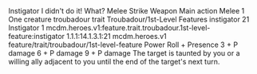 <ability>
  <name>Instigator</name>
  <flavor>I didn&apos;t do it! What?</flavor>
  <keywords>
    <keyword>Melee</keyword>
    <keyword>Strike</keyword>
    <keyword>Weapon</keyword>
  </keywords>
  <type>Main action</type>
  <distance>Melee 1</distance>
  <target>One creature</target>
  <metadata>
    <class>troubadour</class>
    <feature_type>trait</feature_type>
    <file_dpath>Troubadour/1st-Level Features</file_dpath>
    <item_id>instigator</item_id>
    <item_index>21</item_index>
    <item_name>Instigator</item_name>
    <level>1</level>
    <scc>mcdm.heroes.v1:feature.trait.troubadour.1st-level-feature:instigator</scc>
    <scdc>1.1.1:14.1.3.1:21</scdc>
    <source>mcdm.heroes.v1</source>
    <type>feature/trait/troubadour/1st-level-feature</type>
  </metadata>
  <effects>
    <effect type="roll">
      <roll>Power Roll + Presence</roll>
      <t1>3 + P damage</t1>
      <t2>6 + P damage</t2>
      <t3>9 + P damage</t3>
    </effect>
    <effect type="mundane">The target is taunted by you or a willing ally adjacent to you until the end of the target&apos;s next turn.</effect>
  </effects>
</ability>

